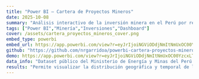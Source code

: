 ```yaml
---
title: "Power BI — Cartera de Proyectos Mineros"
date: 2025-10-08
summary: "Análisis interactivo de la inversión minera en el Perú por región, producto y tipo de proyecto."
tags: ["Power BI","Minería","Inversiones","Dashboard"]
cover: /assets/cartera_proyectos_mineros_cover.png
embed_type: powerbi
embed_url: https://app.powerbi.com/view?r=eyJrIjoiNGViODdjNmItNmUxOC00YzcxLTk2MmItYjU0NTVhYmI4OTI5IiwidCI6ImY3YWNmODc2LWU3ZTgtNDQ0Yy05NWFlLWY5NTQ4YWNmZTMyZiIsImMiOjR9&pageName=f222de8c74177bd777dc
github: "https://github.com/nrgarridoa/powerbi-cartera-proyectos-mineros"
demo: https://app.powerbi.com/view?r=eyJrIjoiNGViODdjNmItNmUxOC00YzcxLTk2MmItYjU0NTVhYmI4OTI5IiwidCI6ImY3YWNmODc2LWU3ZTgtNDQ0Yy05NWFlLWY5NTQ4YWNmZTMyZiIsImMiOjR9&pageName=f222de8c74177bd777dc
data_info: "Dataset público del Ministerio de Energía y Minas del Perú sobre cartera de proyectos mineros. Incluye variables de inversión, tipo de mina, producto y ubicación geográfica."
results: "Permite visualizar la distribución geográfica y temporal de las inversiones mineras, identificar regiones con mayor dinamismo y comparar proyectos por producto, tipo y CAPEX estimado."
---
```

